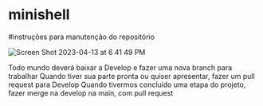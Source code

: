 # minishell

#instruções para manutenção do repositório

![Screen Shot 2023-04-13 at 6 41 49 PM](https://user-images.githubusercontent.com/107276428/231889316-78f4833c-3668-455c-9e65-d354a5f1a26b.png)

Todo mundo deverá baixar a Develop e fazer uma nova branch para trabalhar
Quando tiver sua parte pronta ou quiser apresentar, fazer um pull request para Develop
Quando tivermos concluído uma etapa do projeto, fazer merge na develop na main, com pull request

